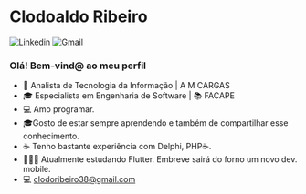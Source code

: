 # Clodoaldo Ribeiro

[![Linkedin](https://img.shields.io/badge/LinkedIn-blue?style=for-the-badge&logo=Linkedin)](https://www.linkedin.com/in/clodoaldo-ribeiro-2a3049a6/)
[![Gmail](https://img.shields.io/badge/-Gmail-c14438?style=for-the-badge&logo=Gmail&logoColor=white&link=mailto:clodoribeiro38@gmail.com)](mailto:clodoribeiro38@gmail.com)



### Olá! Bem-vind@ ao meu perfil

- 👷 Analista de Tecnologia da Informação | A M CARGAS
- 🎓 Especialista em Engenharia de Software | 📚 FACAPE
- 💻 Amo programar.
- 🎓Gosto de estar sempre aprendendo e também de compartilhar esse conhecimento.
- ☕ Tenho bastante experiência com Delphi, PHP☕.
- 👨🏻‍💻 Atualmente estudando Flutter. Embreve sairá do forno um novo dev. mobile.
- 💻 clodoribeiro38@gmail.com
